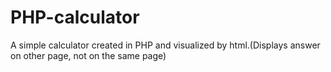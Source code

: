 # PHP-calculator
A simple calculator created in PHP and visualized by html.(Displays answer on other page, not on the same page)
